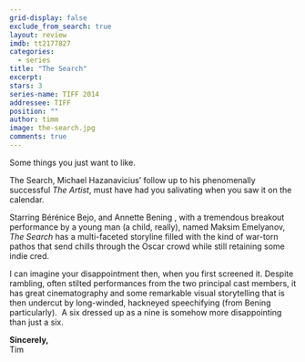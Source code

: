 ```yaml
---
grid-display: false
exclude_from_search: true
layout: review
imdb: tt2177827
categories: 
  - series
title: "The Search"
excerpt: 
stars: 3
series-name: TIFF 2014
addressee: TIFF
position: ""
author: timm
image: the-search.jpg
comments: true
---
```


Some things you just want to like.

The Search, Michael Hazanavicius’ follow up to his phenomenally successful *The Artist*, must have had you salivating when you saw it on the calendar. 

Starring Bérénice Bejo, and Annette Bening , with a tremendous breakout performance by a young man (a child, really), named Maksim Emelyanov, *The Search* has a multi-faceted storyline filled with the kind of war-torn pathos that send chills through the Oscar crowd while still retaining some indie cred.

​I can imagine your disappointment then, when you first screened it. Despite rambling, often stilted performances from the two principal cast members, it has great cinematography and some remarkable visual storytelling that is then undercut by long-winded, hackneyed speechifying (from Bening particularly).
​
A six dressed up as a nine is somehow more disappointing than just a six.

**Sincerely,**  
Tim
